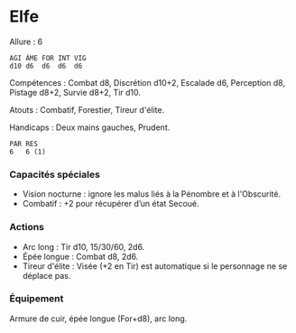 # Elfe

Allure : 6

	AGI	ÂME	FOR	INT	VIG
	d10	d6	d6	d6	d6

Compétences : Combat d8, Discrétion d10+2, Escalade d6, Perception d8, Pistage d8+2, Survie d8+2, Tir d10.

Atouts : Combatif, Forestier, Tireur d'élite.

Handicaps : Deux mains gauches, Prudent.

	PAR	RES
	6	6 (1)

### Capacités spéciales
- Vision nocturne : ignore les malus liés à la Pénombre et à l'Obscurité.
- Combatif : +2 pour récupérer d’un état Secoué.

### Actions
- Arc long : Tir d10, 15/30/60, 2d6.
- Épée longue : Combat d8, 2d6.
- Tireur d'élite : Visée (+2 en Tir) est automatique si le personnage ne se déplace pas.

### Équipement
Armure de cuir, épée longue (For+d8), arc long.
